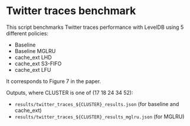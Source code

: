 # Twitter traces benchmark

This script benchmarks Twitter traces performance with LevelDB using 5 different
policies:

- Baseline
- Baseline MGLRU
- cache_ext LHD
- cache_ext S3-FIFO
- cache_ext LFU

It corresponds to Figure 7 in the paper.

Outputs, where CLUSTER is one of (17 18 24 34 52):

- `results/twitter_traces_${CLUSTER}_results.json` (for baseline and cache_ext)
- `results/twitter_traces_${CLUSTER}_results_mglru.json` (for MGLRU)
